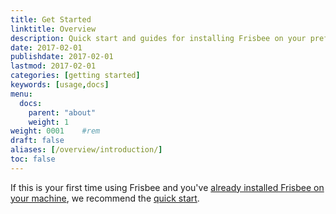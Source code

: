 ```yaml
---
title: Get Started
linktitle: Overview
description: Quick start and guides for installing Frisbee on your preferred operating system.
date: 2017-02-01
publishdate: 2017-02-01
lastmod: 2017-02-01
categories: [getting started]
keywords: [usage,docs]
menu:
  docs:
    parent: "about"
    weight: 1
weight: 0001	#rem
draft: false
aliases: [/overview/introduction/]
toc: false
---
```



If this is your first time using Frisbee and you've [already installed Frisbee on your machine][installed], we recommend the [quick start].

[installed]: /getting-started/installing/
[quick start]: /getting-started/quick-start/


